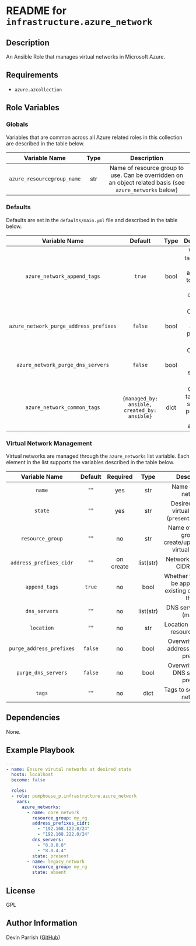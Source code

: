 # README for `infrastructure.azure_network`

## Description

An Ansible Role that manages virtual networks in Microsoft Azure.

## Requirements

* `azure.azcollection`

## Role Variables

### Globals

Variables that are common across all Azure related roles in this collection are described in the table below.

|       Variable Name        | Type |                                               Description                                                |
|:--------------------------:|:----:|:--------------------------------------------------------------------------------------------------------:|
| `azure_resourcegroup_name` | str  | Name of resource group to use. Can be overridden on an object related basis (see `azure_networks` below) |

### Defaults

Defaults are set in the `defaults/main.yml` file and described in the table below.

|             Variable Name              |                   Default                    | Type |                          Description                          |
|:--------------------------------------:|:--------------------------------------------:|:----:|:-------------------------------------------------------------:|
|      `azure_network_append_tags`       |                    `true`                    | bool | Whether tags should be appended to existing or overwrite them |
| `azure_network_purge_address_prefixes` |                   `false`                    | bool |        Overwrite existing address prefixes if present         |
|   `azure_network_purge_dns_servers`    |                   `false`                    | bool |           Overwrite existing DNS servers if present           |
|      `azure_network_common_tags`       | `{managed_by: ansible, created_by: ansible}` | dict |    Common tags which should be present on storage accounts    |

### Virtual Network Management

Virtual networks are managed through the `azure_networks` list variable.
Each element in the list supports the variables described in the table below.

|      Variable Name       | Default | Required  |   Type    |                          Description                           |
|:------------------------:|:-------:|:---------:|:---------:|:--------------------------------------------------------------:|
|          `name`          |   ""    |    yes    |    str    |                    Name of virtual network                     |
|         `state`          |   ""    |    yes    |    str    |    Desired state of virtual network (`present` or `absent`)    |
|     `resource_group`     |   ""    |    no     |    str    | Name of resource group to create/update/delete virtual network |
| `address_prefixes_cidr`  |   ""    | on create | list(str) |                Network prefixes in CIDR format                 |
|      `append_tags`       | `true`  |    no     |   bool    | Whether tags should be appended to existing or overwrite them  |
|      `dns_servers`       |   ""    |    no     | list(str) |                   DNS servers to use (max 2)                   |
|        `location`        |   ""    |    no     |    str    |             Location (defaults to resource group)              |
| `purge_address_prefixes` | `false` |    no     |   bool    |         Overwrite existing address prefixes if present         |
|   `purge_dns_servers`    | `false` |    no     |   bool    |           Overwrite existing DNS servers if present            |
|          `tags`          |   ""    |    no     |   dict    |                 Tags to set on virtual network                 |

## Dependencies

None.

## Example Playbook

```yaml
---
- name: Ensure virutal networks at desired state
  hosts: localhost
  become: false

  roles:
  - role: pumphouse_p.infrastructure.azure_network
    vars:
      azure_networks:
        - name: core_network
          resource_group: my_rg
          address_prefixes_cidr:
            - "192.168.122.0/24"
            - "192.168.222.0/24"
          dns_servers:
            - "8.8.8.8"
            - "8.8.4.4"
          state: present
        - name: legacy_network
          resource_group: my_rg
          state: absent        
```

## License

GPL

## Author Information

Devin Parrish ([GitHub](https://github.com/pumphouse-p))